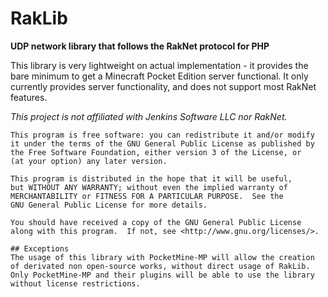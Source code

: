 # RakLib

__UDP network library that follows the RakNet protocol for PHP__

This library is very lightweight on actual implementation - it provides the bare minimum to get a Minecraft Pocket Edition server functional. It only currently provides server functionality, and does not support most RakNet features.


_This project is not affiliated with Jenkins Software LLC nor RakNet._

```
This program is free software: you can redistribute it and/or modify
it under the terms of the GNU General Public License as published by
the Free Software Foundation, either version 3 of the License, or
(at your option) any later version.

This program is distributed in the hope that it will be useful,
but WITHOUT ANY WARRANTY; without even the implied warranty of
MERCHANTABILITY or FITNESS FOR A PARTICULAR PURPOSE.  See the
GNU General Public License for more details.

You should have received a copy of the GNU General Public License
along with this program.  If not, see <http://www.gnu.org/licenses/>.

## Exceptions
The usage of this library with PocketMine-MP will allow the creation
of derivated non open-source works, without direct usage of RakLib.
Only PocketMine-MP and their plugins will be able to use the library
without license restrictions.
```